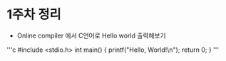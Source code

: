 # 1주차 정리


* Online compiler 에서 C언어로 Hello world 출력해보기

'''c
#include <stdio.h>
int main()
{
	printf("Hello, World!\n");
	return 0;
}
'''


